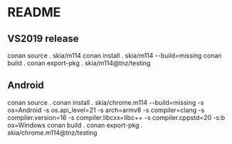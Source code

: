 # README


## VS2019 release

conan source . skia/m114
conan install . skia/m114 --build=missing
conan build .
conan export-pkg . skia/m114@tnz/testing


## Android

conan source .
conan install . skia/chrome.m114 --build=missing -s os=Android -s os.api_level=21 -s arch=armv8 -s compiler=clang -s compiler.version=16 -s compiler.libcxx=libc++ -s compiler.cppstd=20 -s:b os=Windows
conan build .
conan export-pkg . skia/chrome.m114@tnz/testing
